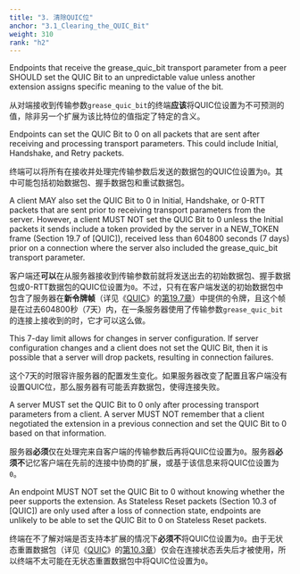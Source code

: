 ```yaml
---
title: "3. 清除QUIC位"
anchor: "3.1_Clearing_the_QUIC_Bit"
weight: 310
rank: "h2"
---
```


Endpoints that receive the grease_quic_bit transport parameter from a peer SHOULD set the QUIC Bit to an unpredictable value unless another extension assigns specific meaning to the value of the bit.

从对端接收到传输参数`grease_quic_bit`的终端**应该**将QUIC位设置为不可预测的值，除非另一个扩展为该比特位的值指定了特定的含义。

Endpoints can set the QUIC Bit to 0 on all packets that are sent after receiving and processing transport parameters. This could include Initial, Handshake, and Retry packets.

终端可以将所有在接收并处理完传输参数后发送的数据包的QUIC位设置为`0`。其中可能包括初始数据包、握手数据包和重试数据包。

A client MAY also set the QUIC Bit to 0 in Initial, Handshake, or 0-RTT packets that are sent prior to receiving transport parameters from the server. However, a client MUST NOT set the QUIC Bit to 0 unless the Initial packets it sends include a token provided by the server in a NEW_TOKEN frame (Section 19.7 of [QUIC]), received less than 604800 seconds (7 days) prior on a connection where the server also included the grease_quic_bit transport parameter.

客户端还**可以**在从服务器接收到传输参数前就将发送出去的初始数据包、握手数据包或0-RTT数据包的QUIC位设置为`0`。不过，只有在客户端发送的初始数据包中包含了服务器在**新令牌帧**（详见《[QUIC]()》的[第19.7章]()）中提供的令牌，且这个帧是在过去604800秒（7天）内，在一条服务器使用了传输参数`grease_quic_bit`的连接上接收到的时，它才可以这么做。

This 7-day limit allows for changes in server configuration. If server configuration changes and a client does not set the QUIC Bit, then it is possible that a server will drop packets, resulting in connection failures.

这个7天的时限容许服务器的配置发生变化。如果服务器改变了配置且客户端没有设置QUIC位，那么服务器有可能丢弃数据包，使得连接失败。

A server MUST set the QUIC Bit to 0 only after processing transport parameters from a client. A server MUST NOT remember that a client negotiated the extension in a previous connection and set the QUIC Bit to 0 based on that information.

服务器**必须**仅在处理完来自客户端的传输参数后再将QUIC位设置为`0`。服务器**必须不**记忆客户端在先前的连接中协商的扩展，或基于该信息来将QUIC位设置为`0`。

An endpoint MUST NOT set the QUIC Bit to 0 without knowing whether the peer supports the extension. As Stateless Reset packets (Section 10.3 of [QUIC]) are only used after a loss of connection state, endpoints are unlikely to be able to set the QUIC Bit to 0 on Stateless Reset packets.

终端在不了解对端是否支持本扩展的情况下**必须不**将QUIC位设置为`0`。由于无状态重置数据包（详见《[QUIC]()》的[第10.3章]()）仅会在连接状态丢失后才被使用，所以终端不太可能在无状态重置数据包中将QUIC位设置为`0`。
